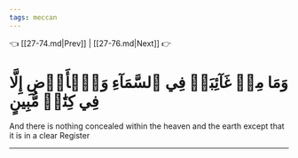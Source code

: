 ```yaml
---
tags: meccan
---
```


👈 [[27-74.md|Prev]] | [[27-76.md|Next]] 👉

# وَمَا مِنۡ غَآئِبَةٖ فِي ٱلسَّمَآءِ وَٱلۡأَرۡضِ إِلَّا فِي كِتَٰبٖ مُّبِينٍ

And there is nothing concealed within the heaven and the earth except that it is in a clear Register

---

